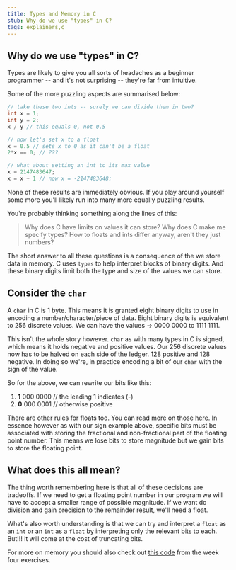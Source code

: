 ```yaml
---
title: Types and Memory in C
stub: Why do we use "types" in C?
tags: explainers,c
---
```

## Why do we use "types" in C?

Types are likely to give you all sorts of headaches as a beginner programmer --
and it's not surprising -- they're far from intuitive.

Some of the more puzzling aspects are summarised below:
```c
// take these two ints -- surely we can divide them in two?
int x = 1;
int y = 2;
x / y // this equals 0, not 0.5

// now let's set x to a float
x = 0.5 // sets x to 0 as it can't be a float
2*x == 0; // ???

// what about setting an int to its max value
x = 2147483647;
x = x + 1 // now x = -2147483648;
```
None of these results are immediately obvious. If you play around yourself some more
you'll likely run into many more equally puzzling results.

You're probably thinking something along the lines of this:
> Why does C have limits on values it can store?
> Why does C make me specify types?
> How to floats and ints differ anyway, aren't they just numbers?

The short answer to all these questions is a consequence of the we store data in memory. C uses ```types``` to help interpret blocks of binary digits. And these binary
digits limit both the type and size of the values we can store.

## Consider the ```char```
A ```char``` in C is 1 byte. This means it is granted eight binary digits to
use in encoding a number/character/piece of data.
Eight binary digits is equivalent to 256 discrete values.
We can have the values ->
0000 0000 to 1111 1111.

This isn't the whole story however. ```char``` as with many types in C is signed,
which means it holds negative and positive values. Our 256 discrete values now has to be halved on each side of the ledger.
128 positive and 128 negative. In doing so we're, in practice encoding a bit of our ```char``` with the sign of the value.

So for the above, we can rewrite our bits like this:

1. **1** 000 0000 // the leading 1 indicates (-)
2. **0** 000 0001 // otherwise positive

There are other rules for floats too. You can
read more on those [here][1]. In essence however as with our sign example above,
specific bits must be associated with storing
the fractional and non-fractional part of the floating point number.
This means we lose bits to store magnitude but we gain bits to store the floating point.

## What does this all mean?
The thing worth remembering here is that
all of these decisions are tradeoffs.
If we need to get a floating point number
in our program we will have to accept a smaller range of possible magnitude.
If we want do division and gain precision to the remainder result, we'll need a float.

What's also worth understanding is that we can
try and interpret a ```float``` as an ```int``` or an ```int``` as a ```float``` by interpreting only the relevant bits to each.
But!!! it will come at the cost of truncating bits.

For more on memory you should also check out [this code]({{site.url}}/labs/week4/memory) from the week four exercises.

[1]: http://www.cs.yale.edu/homes/aspnes/pinewiki/C(2f)FloatingPoint.html
